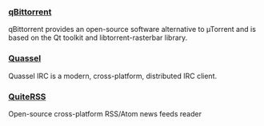 ### [qBittorrent](https://www.qbittorrent.org/)

qBittorrent provides an open-source software alternative to µTorrent and is based on the Qt toolkit and libtorrent-rasterbar library.

### [Quassel](http://quassel-irc.org/)

Quassel IRC is a modern, cross-platform, distributed IRC client.

### [QuiteRSS](https://quiterss.org/)

Open-source cross-platform RSS/Atom news feeds reader



